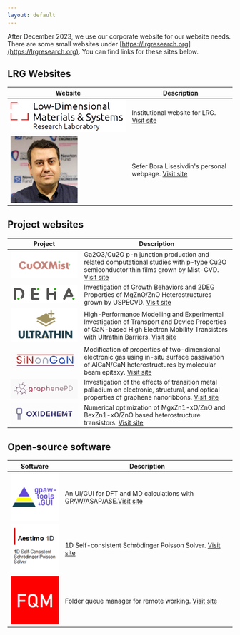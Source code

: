 ```yaml
---
layout: default
---
```

After December 2023, we use our corporate website for our website needs. There are some small websites under [https://lrgresearch.org](https://lrgresearch.org). You can find links for these sites below.

## LRG Websites

| Website | Description                           |
| -------------------------------------- | ------------------------------------ |
| ![LRG Website](assets/logo2024.png) | Institutional website for LRG. [Visit site](https://avesis.gazi.edu.tr/arastirma-grubu/lrg)|
| ![SBL Website](assets/sbl150.png) | Sefer Bora Lisesivdin's personal webpage. [Visit site](https://lrgresearch.org/bora)|

## Project websites

| Project | Description                           |
| -------------------------------------- | ------------------------------------ |
|![D.E.H.A.](assets/cuoxmist.png) | Ga2O3/Cu2O p-n junction production and related computational studies with p-type Cu2O semiconductor thin films grown by Mist-CVD. [Visit site](https://www.lrgresearch.org/cuoxmist) |
|![D.E.H.A.](assets/deha.png) | Investigation of Growth Behaviors and 2DEG Properties of MgZnO/ZnO Heterostructures grown by USPECVD. [Visit site](https://www.lrgresearch.org/deha) |
| ![Ultrathin](assets/ultrathin.png) | High-Performance Modelling and Experimental Investigation of Transport and Device Properties of GaN-based High Electron Mobility Transistors with Ultrathin Barriers. [Visit site](https://www.lrgresearch.org/ultrathin/) |
| ![SinOnGaN](assets/sinongan.png) | Modification of properties of two-dimensional electronic gas using in-situ surface passivation of AlGaN/GaN heterostructures by molecular beam epitaxy. [Visit site](https://www.lrgresearch.org/sinongan/) |
| ![graphenePD](assets/graphenepd.png) | Investigation of the effects of transition metal palladium on electronic, structural, and optical properties of graphene nanoribbons. [Visit site](https://www.lrgresearch.org/graphenepd/) |
| ![oxideHEMT](assets/oxidehemt.png) | Numerical optimization of MgxZn1-xO/ZnO and BexZn1-xO/ZnO based heterostructure transistors. [Visit site](https://www.lrgresearch.org/oxidehemt/) |

## Open-source software 

| Software| Description                           |
| -------------------------------------- | ------------------------------------ |
| ![gpaw-tools](assets/gpaw-tools.png) | An UI/GUI for DFT and MD calculations with GPAW/ASAP/ASE.[Visit site](https://www.lrgresearch.org/gpaw-tools) |
| ![Aestimo1D](assets/aestimosmall.gif) | 1D Self-consistent Schrödinger Poisson Solver. [Visit site](https://www.aestimosolver.org) |
| ![FQM](assets/fqm.png) | Folder queue manager for remote working. [Visit site](https://github.com/lrgresearch/Folder-Queue-Manager) |
